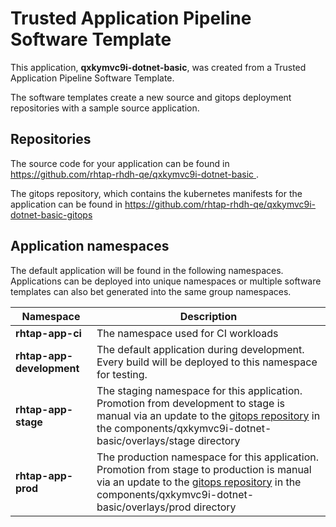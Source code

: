# Trusted Application Pipeline Software Template

This application, **qxkymvc9i-dotnet-basic**, was created from a Trusted Application Pipeline Software Template.

The software templates create a new source and gitops deployment repositories with a sample source application. 

## Repositories

The source code for your application can be found in [https://github.com/rhtap-rhdh-qe/qxkymvc9i-dotnet-basic ](https://github.com/rhtap-rhdh-qe/qxkymvc9i-dotnet-basic ).
 
The gitops repository, which contains the kubernetes manifests for the application can be found in 
[https://github.com/rhtap-rhdh-qe/qxkymvc9i-dotnet-basic-gitops ](https://github.com/rhtap-rhdh-qe/qxkymvc9i-dotnet-basic-gitops ) 

## Application namespaces 

The default application will be found in the following namespaces. Applications can be deployed into unique namespaces or multiple software templates can also bet generated into the same group namespaces.  

|  Namespace   |  Description   |  
| -------- | -------- |
| **rhtap-app-ci** | The namespace used for CI workloads |
| **rhtap-app-development** | The default application during development. Every build will be deployed to this namespace for testing. |
| **rhtap-app-stage** | The staging namespace for this application. Promotion from development to stage is manual via an update to the [gitops repository](https://github.com/rhtap-rhdh-qe/qxkymvc9i-dotnet-basic-gitops ) in the components/qxkymvc9i-dotnet-basic/overlays/stage directory |
| **rhtap-app-prod** | The production namespace for this application. Promotion from stage to production is manual via an update to the [gitops repository](https://github.com/rhtap-rhdh-qe/qxkymvc9i-dotnet-basic-gitops ) in the components/qxkymvc9i-dotnet-basic/overlays/prod directory |